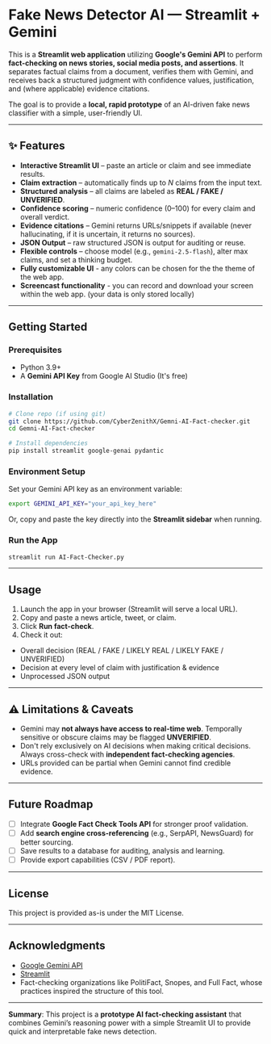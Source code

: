 # Fake News Detector AI — Streamlit + Gemini

This is a **Streamlit web application** utilizing **Google's Gemini API** to perform **fact-checking on news stories, social media posts, and assertions**. It separates factual claims from a document, verifies them with Gemini, and receives back a structured judgment with confidence values, justification, and (where applicable) evidence citations.

The goal is to provide a **local, rapid prototype** of an AI-driven fake news classifier with a simple, user-friendly UI.

---

## ✨ Features
- **Interactive Streamlit UI** – paste an article or claim and see immediate results.
- **Claim extraction** – automatically finds up to *N* claims from the input text.
- **Structured analysis** – all claims are labeled as **REAL / FAKE / UNVERIFIED**.
- **Confidence scoring** – numeric confidence (0–100) for every claim and overall verdict.
- **Evidence citations** – Gemini returns URLs/snippets if available (never hallucinating, if it is uncertain, it returns no sources).
- **JSON Output** – raw structured JSON is output for auditing or reuse.
- **Flexible controls** – choose model (e.g., `gemini-2.5-flash`), alter max claims, and set a thinking budget.
- **Fully customizable UI** - any colors can be chosen for the the theme of the web app.
- **Screencast functionality** - you can record and download your screen within the web app. (your data is only stored locally)
---

## Getting Started

### Prerequisites
- Python 3.9+
- A **Gemini API Key** from Google AI Studio (It's free)

### Installation
```bash
# Clone repo (if using git)
git clone https://github.com/CyberZenithX/Gemni-AI-Fact-checker.git
cd Gemni-AI-Fact-checker

# Install dependencies
pip install streamlit google-genai pydantic
```

### Environment Setup
Set your Gemini API key as an environment variable:
```bash
export GEMINI_API_KEY="your_api_key_here"
```
Or, copy and paste the key directly into the **Streamlit sidebar** when running.

### Run the App
```bash
streamlit run AI-Fact-Checker.py
```

---
## Usage
1. Launch the app in your browser (Streamlit will serve a local URL).
2. Copy and paste a news article, tweet, or claim.
3. Click **Run fact-check**.
4. Check it out:
- Overall decision (REAL / FAKE / LIKELY REAL / LIKELY FAKE / UNVERIFIED)
- Decision at every level of claim with justification & evidence
- Unprocessed JSON output

---

## ⚠️ Limitations & Caveats
- Gemini may **not always have access to real-time web**. Temporally sensitive or obscure claims may be flagged **UNVERIFIED**.
- Don't rely exclusively on AI decisions when making critical decisions. Always cross-check with **independent fact-checking agencies**.
- URLs provided can be partial when Gemini cannot find credible evidence.

---

## Future Roadmap
- [ ] Integrate **Google Fact Check Tools API** for stronger proof validation.
- [ ] Add **search engine cross-referencing** (e.g., SerpAPI, NewsGuard) for better sourcing.
- [ ] Save results to a database for auditing, analysis and learning.
- [ ] Provide export capabilities (CSV / PDF report).

---

## License
This project is provided as-is under the MIT License.

---

## Acknowledgments
- [Google Gemini API](https://ai.google.dev)
- [Streamlit](https://streamlit.io)
- Fact-checking organizations like PolitiFact, Snopes, and Full Fact, whose practices inspired the structure of this tool.

---

**Summary**: This project is a **prototype AI fact-checking assistant** that combines Gemini’s reasoning power with a simple Streamlit UI to provide quick and interpretable fake news detection.

